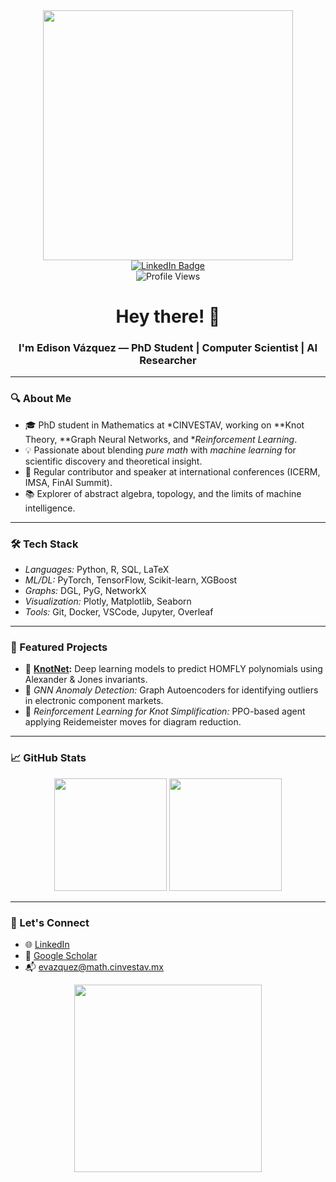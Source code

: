 <div id="header" align="center">
  <img src="https://media.giphy.com/media/WxJLwDBAXDsW1fqZ3v/giphy.gif" width="400"/>
</div>

<div id="badges" align="center">
  <a href="https://www.linkedin.com/in/edison-vazquez-gordillo" target="_blank">
    <img src="https://img.shields.io/badge/LinkedIn-blue?style=for-the-badge&logo=linkedin&logoColor=white" alt="LinkedIn Badge"/>
  </a>
</div>

<div id="counter" align="center">
  <img src="https://komarev.com/ghpvc/?username=EdisonVazquezG&style=flat-square&color=blue" alt="Profile Views"/>
</div>

<div align="center">
  <h1>
    Hey there! 👋
  </h1>
  <h3>
    I'm Edison Vázquez — PhD Student | Computer Scientist | AI Researcher
  </h3>
</div>

---

### 🔍 About Me
- 🎓 PhD student in Mathematics at *CINVESTAV, working on **Knot Theory, **Graph Neural Networks, and **Reinforcement Learning*.
- 💡 Passionate about blending *pure math* with *machine learning* for scientific discovery and theoretical insight.
- 🎤 Regular contributor and speaker at international conferences (ICERM, IMSA, FinAI Summit).
- 📚 Explorer of abstract algebra, topology, and the limits of machine intelligence.

---

### 🛠️ Tech Stack
- *Languages:* Python, R, SQL, LaTeX
- *ML/DL:* PyTorch, TensorFlow, Scikit-learn, XGBoost
- *Graphs:* DGL, PyG, NetworkX
- *Visualization:* Plotly, Matplotlib, Seaborn
- *Tools:* Git, Docker, VSCode, Jupyter, Overleaf

---

### 📌 Featured Projects

- 🔗 **[KnotNet](https://github.com/EdisonVazquezG/KnotNet):** Deep learning models to predict HOMFLY polynomials using Alexander & Jones invariants.  
- 🧠 *GNN Anomaly Detection:* Graph Autoencoders for identifying outliers in electronic component markets.  
- 🧩 *Reinforcement Learning for Knot Simplification:* PPO-based agent applying Reidemeister moves for diagram reduction.  

---

### 📈 GitHub Stats
<div align="center">
  <img src="https://github-readme-stats.vercel.app/api?username=EdisonVazquezG&show_icons=true&theme=tokyonight" height="180"/>
  <img src="https://github-readme-stats.vercel.app/api/top-langs/?username=EdisonVazquezG&layout=compact&theme=tokyonight" height="180"/>
</div>

---

### 💬 Let's Connect
- 🌐 [LinkedIn](https://www.linkedin.com/in/edison-vazquez-gordillo)
- 🧠 [Google Scholar](https://scholar.google.com)
- 📬 evazquez@math.cinvestav.mx

<div align="center">
  <img src="https://media.giphy.com/media/h408T6Y5GfmXBKW62l/giphy.gif" width="300"/>
</div>
